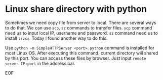 # Linux share directory with python
Sometimes we need copy file from server to local. There are several ways to do that. We can use `scp`, `sz` commands to 
transfer files. `scp` command need us to input local IP, username and password. `sz` command need us to install `lrzsz`.
Today I found another way to do this. 

Use `python -m SimpleHTTPServer <port>`. `python` command is installed for most Linux OS. After executing this command.
current directory will shared by this port. You can access these files by browser. Just input `remote server IP:port` in
the address bar.


EOF 